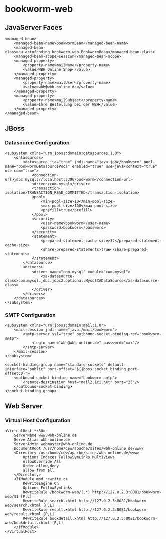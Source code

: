 # bookworm-web

## JavaServer Faces

    <managed-bean>
        <managed-bean-name>bookwormBean</managed-bean-name>
        <managed-bean-class>eu.artofcoding.bookworm.web.BookwormBean</managed-bean-class>
        <managed-bean-scope>session</managed-bean-scope>
        <managed-property>
            <property-name>mailName</property-name>
            <value>WBH Online Shop</value>
        </managed-property>
        <managed-property>
            <property-name>mailUser</property-name>
            <value>wbh@wbh-online.de</value>
        </managed-property>
        <managed-property>
            <property-name>mailSubject</property-name>
            <value>Ihre Bestellung bei der WBH</value>
        </managed-property>
    </managed-bean>

## JBoss

### Datasource Configuration

    <subsystem xmlns="urn:jboss:domain:datasources:1.0">
        <datasources>
            <datasource jta="true" jndi-name="java:jdbc/bookworm" pool-name="bookwormDatasourcePool" enabled="true" use-java-context="true" use-ccm="true">
                <connection-url>jdbc:mysql://localhost:3306/bookworm</connection-url>
                <driver>com.mysql</driver>
                <transaction-isolation>TRANSACTION_READ_COMMITTED</transaction-isolation>
                <pool>
                    <min-pool-size>10</min-pool-size>
                    <max-pool-size>100</max-pool-size>
                    <prefill>true</prefill>
                </pool>
                <security>
                    <user-name>bookworm</user-name>
                    <password>bookworm</password>
                </security>
                <statement>
                    <prepared-statement-cache-size>32</prepared-statement-cache-size>
                    <share-prepared-statements>true</share-prepared-statements>
                </statement>
            </datasource>
            <drivers>
                <driver name="com.mysql" module="com.mysql">
                    <xa-datasource-class>com.mysql.jdbc.jdbc2.optional.MysqlXADataSource</xa-datasource-class>
                </driver>
            </drivers>
        </datasources>
    </subsystem>

### SMTP Configuration

    <subsystem xmlns="urn:jboss:domain:mail:1.0">
        <mail-session jndi-name="java:/mail/bookworm">
            <smtp-server ssl="true" outbound-socket-binding-ref="bookworm-smtp">
                <login name="wbh@wbh-online.de" password="xxx"/>
            </smtp-server>
        </mail-session>
    </subsystem>

    <socket-binding-group name="standard-sockets" default-interface="public" port-offset="${jboss.socket.binding.port-offset:0}">
        <outbound-socket-binding name="bookworm-smtp">
            <remote-destination host="mail2.1ci.net" port="25"/>
        </outbound-socket-binding>
    </socket-binding-group>

## Web Server

### Virtual Host Configuration 

    <VirtualHost *:80>
        ServerName www.wbh-online.de
        ServerAlias wbh-online.de
        ServerAdmin webmaster@wbh-online.de
        DocumentRoot /usr/home/cew/apache/sites/wbh-online.de/www/
        <Directory /usr/home/cew/apache/sites/wbh-online.de/www>
            Options Indexes FollowSymLinks MultiViews
            AllowOverride All
            Order allow,deny
            allow from all
        </Directory>
        <IfModule mod_rewrite.c>
            RewriteEngine On
            Options FollowSymLinks
            RewriteRule /bookworm-web/(.*) http://127.0.2.3:8081/bookworm-web/$1 [P,L]
            RewriteRule search.xhtml http://127.0.2.3:8081/bookworm-web/search.xhtml [P,L]
            RewriteRule result.xhtml http://127.0.2.3:8081/bookworm-web/result.xhtml [P,L]
            RewriteRule bookdetail.xhtml http://127.0.2.3:8081/bookworm-web/bookdetail.xhtml [P,L]
        </IfModule>
    </VirtualHost>

